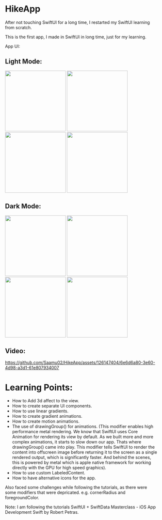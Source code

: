# HikeApp

After not touching SwiftUI for a long time, I restarted my SwiftUI learning from scratch.

This is the first app, I made in SwiftUI in long time, just for my learning.

App UI:

## Light Mode:

<img src="https://github.com/Saamu02/HikeApp/assets/126147404/f8704c86-5132-4c2f-b007-b87799196a0d" width="200" />
<img src="https://github.com/Saamu02/HikeApp/assets/126147404/b9a368d2-5008-477b-b02b-4f8a31276e2e" width="200" />
<img src="https://github.com/Saamu02/HikeApp/assets/126147404/12c97b06-3295-4772-8fea-59db9ef13f4c" width="200" />
<img src="https://github.com/Saamu02/HikeApp/assets/126147404/304d77d8-91de-48af-8a2f-85638518a327" width="200" />



## Dark Mode:

<img src="https://github.com/Saamu02/HikeApp/assets/126147404/3d68c9f3-cda0-470d-8aac-9346e255f3c2" width="200" />
<img src="https://github.com/Saamu02/HikeApp/assets/126147404/8bacb94e-4d81-4f69-86a5-8fea726d7238" width="200" />
<img src="https://github.com/Saamu02/HikeApp/assets/126147404/382efea7-23a5-447d-98f1-b92bc06dfc3f" width="200" />
<img src="https://github.com/Saamu02/HikeApp/assets/126147404/8048a8b8-3729-4f97-92fa-bbf12a43bd3e" width="200" />



## Video:
https://github.com/Saamu02/HikeApp/assets/126147404/6e6d6a80-3e60-4d98-a3d1-61e807934007



# Learning Points:
- How to Add 3d affect to the view.
- How to create separate UI components.
- How to use linear gradients.
- How to create gradient animations.
- How to create motion animations.
- The use of drawingGroup() for animations. (This modifier enables high performance metal rendering. We know that SwiftUI uses Core Animation for rendering its view by default. As we built more and more complex animations, it starts to slow down our app. Thats where drawingGroup() came into play. This modifier tells SwiftUI to render the content into offscreen image before returning it to the screen as a single rendered output, which is significantly faster. And behind the scenes, this is powered by metal which is apple native framework for working directly with the GPU for high speed graphics).
- How to use custom LabeledContent.
- How to have alternative icons for the app.


Also faced some challenges while following the tutorials, as there were some modifiers that were depricated. e.g. cornerRadius and foregroundColor.

Note: I am following the tutorials SwiftUI + SwiftData Masterclass - iOS App Development Swift by Robert Petras.
